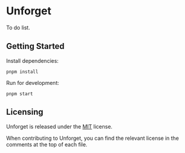 # Unforget

To do list.

## Getting Started

Install dependencies:

```shell
pnpm install
```

Run for development:

```shell
pnpm start
```

## Licensing

Unforget is released under the [MIT](LICENSE) license.

When contributing to Unforget, you can find the relevant license in the comments at the top of each file.
